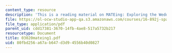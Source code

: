 ```yaml
---
content_type: resource
description: 'This is a reading material on MATEing: Exploring the Wedding Tradespace.'
file: https://ol-ocw-studio-app-qa.s3.amazonaws.com/courses/16-892j-space-system-architecture-and-design-fall-2004/80fbd256a67ab647d3d94556b40d0827_03020mateing1.pdf
file_type: application/pdf
parent_uid: cdd17381-3670-14fb-4ae8-517a5732b217
resourcetype: Document
title: 03020mateing1.pdf
uid: 80fbd256-a67a-b647-d3d9-4556b40d0827
---
```

